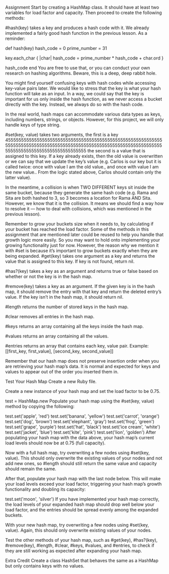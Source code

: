 Assignment
Start by creating a HashMap class. It should have at least two variables for load factor and capacity. Then proceed to create the following methods:

#hash(key) takes a key and produces a hash code with it. We already implemented a fairly good hash function in the previous lesson. As a reminder:

 def hash(key)
   hash_code = 0
   prime_number = 31
      
   key.each_char { |char| hash_code = prime_number * hash_code + char.ord }
      
   hash_code
 end
You are free to use that, or you can conduct your own research on hashing algorithms. Beware, this is a deep, deep rabbit hole.

You might find yourself confusing keys with hash codes while accessing key-value pairs later. We would like to stress that the key is what your hash function will take as an input. In a way, we could say that the key is important for us only inside the hash function, as we never access a bucket directly with the key. Instead, we always do so with the hash code.

In the real world, hash maps can accommodate various data types as keys, including numbers, strings, or objects. However, for this project, we will only handle keys of type string.

#set(key, value) takes two arguments, the first is a key 4555555555555555555555555555555555555555555555555555555555555555555555555555555555555555555555555555555555555555555555555555555555555555555555555555555 the second is a value that is assigned to this key. If a key already exists, then the old value is overwritten or we can say that we update the key’s value (e.g. Carlos is our key but it is called twice: once with value I am the old value., and once with value I am the new value.. From the logic stated above, Carlos should contain only the latter value).

In the meantime, a collision is when TWO DIFFERENT keys sit inside the same bucket, because they generate the same hash code (e.g. Rama and Sita are both hashed to 3, so 3 becomes a location for Rama AND Sita. However, we know that it is the collision. It means we should find a way how to resolve it — how to deal with collisions, which was mentioned in the previous lesson).

Remember to grow your buckets size when it needs to, by calculating if your bucket has reached the load factor. Some of the methods in this assignment that are mentioned later could be reused to help you handle that growth logic more easily. So you may want to hold onto implementing your growing functionality just for now. However, the reason why we mention it with #set is because it’s important to grow buckets exactly when they are being expanded.
#get(key) takes one argument as a key and returns the value that is assigned to this key. If key is not found, return nil.

#has?(key) takes a key as an argument and returns true or false based on whether or not the key is in the hash map.

#remove(key) takes a key as an argument. If the given key is in the hash map, it should remove the entry with that key and return the deleted entry’s value. If the key isn’t in the hash map, it should return nil.

#length returns the number of stored keys in the hash map.

#clear removes all entries in the hash map.

#keys returns an array containing all the keys inside the hash map.

#values returns an array containing all the values.

#entries returns an array that contains each key, value pair. Example: [[first_key, first_value], [second_key, second_value]]

Remember that our hash map does not preserve insertion order when you are retrieving your hash map’s data. It is normal and expected for keys and values to appear out of the order you inserted them in.

Test Your Hash Map
Create a new Ruby file.

Create a new instance of your hash map and set the load factor to be 0.75.

 test = HashMap.new
Populate your hash map using the #set(key, value) method by copying the following:

 test.set('apple', 'red')
 test.set('banana', 'yellow')
 test.set('carrot', 'orange')
 test.set('dog', 'brown')
 test.set('elephant', 'gray')
 test.set('frog', 'green')
 test.set('grape', 'purple')
 test.set('hat', 'black')
 test.set('ice cream', 'white')
 test.set('jacket', 'blue')
 test.set('kite', 'pink')
 test.set('lion', 'golden')
After populating your hash map with the data above, your hash map’s current load levels should now be at 0.75 (full capacity).

Now with a full hash map, try overwriting a few nodes using #set(key, value). This should only overwrite the existing values of your nodes and not add new ones, so #length should still return the same value and capacity should remain the same.

After that, populate your hash map with the last node below. This will make your load levels exceed your load factor, triggering your hash map’s growth functionality and doubling its capacity:

 test.set('moon', 'silver')
If you have implemented your hash map correctly, the load levels of your expanded hash map should drop well below your load factor, and the entries should be spread evenly among the expanded buckets.

With your new hash map, try overwriting a few nodes using #set(key, value). Again, this should only overwrite existing values of your nodes.

Test the other methods of your hash map, such as #get(key), #has?(key), #remove(key), #length, #clear, #keys, #values, and #entries, to check if they are still working as expected after expanding your hash map.

Extra Credit
Create a class HashSet that behaves the same as a HashMap but only contains keys with no values.